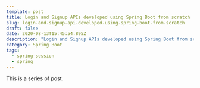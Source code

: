 ```yaml
---
template: post
title: Login and Signup APIs developed using Spring Boot from scratch
slug: login-and-signup-api-developed-using-spring-boot-from-scratch
draft: false
date: 2020-08-13T15:45:54.895Z
description: "Login and Signup APIs developed using Spring Boot from scratch "
category: Spring Boot
tags:
  - spring-session
  - spring
---
```

This is a series of post.